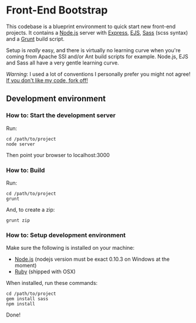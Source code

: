 # Front-End Bootstrap
This codebase is a blueprint environment to quick start new front-end projects. It contains a [Node.js](http://nodejs.org/) server with [Express](http://expressjs.com/), [EJS](http://embeddedjs.com/), [Sass](http://sass-lang.com/) (scss syntax) and a [Grunt](http://gruntjs.com/) build script.

Setup is *really* easy, and there is virtually no learning curve when you're coming from Apache SSI and/or Ant build scripts for example. Node.js, EJS and Sass all have a very gentle learning curve.

*Warning*: I used a lot of conventions I personally prefer you might not agree! [If you don't like my code, fork off!](http://www.flickr.com/photos/codepo8/5018350616/)

## Development environment

### How to: Start the development server
Run:

    cd /path/to/project
    node server

Then point your browser to localhost:3000

### How to: Build
Run:

    cd /path/to/project
    grunt

And, to create a zip:

    grunt zip

### How to: Setup development environment
Make sure the following is installed on your machine:

- [Node.js](http://nodejs.org/) (nodejs version must be exact 0.10.3 on Windows at the moment)
- [Ruby](http://www.ruby-lang.org/en/) (shipped with OSX)

When installed, run these commands:

    cd /path/to/project
    gem install sass
    npm install

Done!
